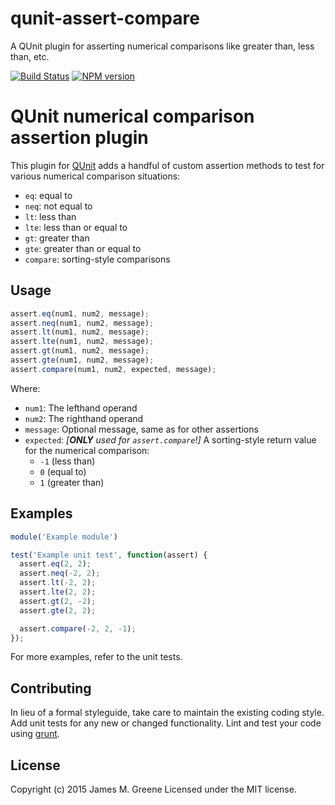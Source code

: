 # qunit-assert-compare
A QUnit plugin for asserting numerical comparisons like greater than, less than, etc.

[![Build Status](https://travis-ci.org/JamesMGreene/qunit-assert-canvas.png?branch=master)](https://travis-ci.org/JamesMGreene/qunit-assert-canvas) [![NPM version](https://badge.fury.io/js/qunit-assert-canvas.png)](https://www.npmjs.com/package/qunit-assert-canvas)

# QUnit numerical comparison assertion plugin

This plugin for [QUnit](https://github.com/jquery/qunit) adds a handful of custom assertion methods
to test for various numerical comparison situations:
 - `eq`: equal to
 - `neq`: not equal to
 - `lt`: less than
 - `lte`: less than or equal to
 - `gt`: greater than
 - `gte`: greater than or equal to
 - `compare`: sorting-style comparisons


## Usage

```js
assert.eq(num1, num2, message);
assert.neq(num1, num2, message);
assert.lt(num1, num2, message);
assert.lte(num1, num2, message);
assert.gt(num1, num2, message);
assert.gte(num1, num2, message);
assert.compare(num1, num2, expected, message);
```

Where:
 - `num1`: The lefthand operand
 - `num2`: The righthand operand
 - `message`: Optional message, same as for other assertions
 - `expected`: _[**ONLY** used for `assert.compare`!]_ A sorting-style return value for the numerical comparison:
      - `-1` (less than)
      - `0` (equal to)
      - `1` (greater than)


## Examples

```js
module('Example module')

test('Example unit test', function(assert) {
  assert.eq(2, 2);
  assert.neq(-2, 2);
  assert.lt(-2, 2);
  assert.lte(2, 2);
  assert.gt(2, -2);
  assert.gte(2, 2);

  assert.compare(-2, 2, -1);
});
```

For more examples, refer to the unit tests.


## Contributing
In lieu of a formal styleguide, take care to maintain the existing coding style. Add unit tests for any new or changed functionality. Lint and test your code using [grunt](http://gruntjs.com/).


## License
Copyright (c) 2015 James M. Greene
Licensed under the MIT license.
